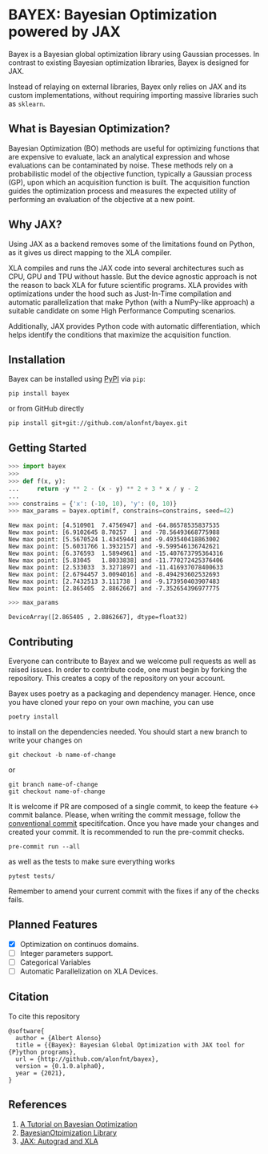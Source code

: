 # BAYEX: Bayesian Optimization powered by JAX
Bayex is a Bayesian global optimization library using Gaussian processes.
In contrast to existing Bayesian optimization libraries, Bayex is designed for JAX.

Instead of relaying on external libraries, Bayex only relies on JAX and its custom implementations, without requiring importing massive libraries such as `sklearn`.

## What is Bayesian Optimization?

Bayesian Optimization (BO) methods are useful for optimizing functions that are expensive to evaluate, lack an analytical expression and whose evaluations can be contaminated by noise. These methods rely on a probabilistic model of the objective function, typically a Gaussian process (GP), upon which an acquisition function is built. The acquisition function guides the optimization process and measures the expected utility of performing an evaluation of the objective at a new point. 

## Why JAX?
Using JAX as a backend removes some of the limitations found on Python, as it gives us direct mapping to the XLA compiler.

XLA compiles and runs the JAX code into several architectures such as CPU, GPU and TPU without hassle. But the device agnostic approach is not the reason to back XLA for future scientific programs. XLA provides with optimizations under the hood such as Just-In-Time compilation and automatic parallelization that make Python (with a NumPy-like approach) a suitable candidate on some High Performance Computing scenarios.

Additionally, JAX provides Python code with automatic differentiation, which helps identify the conditions that maximize the acquisition function.


## Installation
Bayex can be installed using [PyPI](https://pypi.org/project/bayex/) via `pip`:
```
pip install bayex
```
or from GitHub directly
```
pip install git+git://github.com/alonfnt/bayex.git
```
## Getting Started
```python
>>> import bayex
>>> 
>>> def f(x, y):
...     return -y ** 2 - (x - y) ** 2 + 3 * x / y - 2
... 
>>> constrains = {'x': (-10, 10), 'y': (0, 10)}
>>> max_params = bayex.optim(f, constrains=constrains, seed=42)
```
```
New max point: [4.510901  7.4756947] and -64.86578535837535
New max point: [6.9102645 8.70257  ] and -78.56493668775988
New max point: [5.5670524 1.4345944] and -9.493540418863002
New max point: [5.6031766 1.3932157] and -9.599546136742621
New max point: [6.376593  1.5894961] and -15.407673795364316
New max point: [5.83045   1.8033838] and -11.770272425376406
New max point: [2.533033  3.3271897] and -11.416937078400633
New max point: [2.6794457 3.0094016] and -8.494293602532693
New max point: [2.7432513 3.111738 ] and -9.173950403907483
New max point: [2.865405  2.8862667] and -7.352654396977775
```
```python
>>> max_params
```
```
DeviceArray([2.865405 , 2.8862667], dtype=float32)
```

## Contributing
Everyone can contribute to Bayex and we welcome pull requests as well as raised issues.
In order to contribute code, one must begin by forking the repository. This creates a copy of the repository on your account.

Bayex uses poetry as a packaging and dependency manager. Hence, once you have cloned your repo on your own machine, you can use
```
poetry install
```
to install on the dependencies needed.
You should start a new branch to write your changes on
```
git checkout -b name-of-change
``` 
or 
```
git branch name-of-change
git checkout name-of-change
```

It is welcome if PR are composed of a single commit, to keep the feature <-> commit balance.
Please, when writing the commit message, follow the [conventional commit](https://www.conventionalcommits.org/en/v1.0.0/) specitifcation.
Once you have made your changes and created your commit. It is recommended to run the pre-commit checks.
```
pre-commit run --all
```
as well as the tests to make sure everything works
```
pytest tests/
```

Remember to amend your current commit with the fixes if any of the checks fails.

## Planned Features
- [x] Optimization on continuos domains.
- [ ] Integer parameters support.
- [ ] Categorical Variables 
- [ ] Automatic Parallelization on XLA Devices.

## Citation
To cite this repository
```
@software{
  author = {Albert Alonso}
  title = {{Bayex}: Bayesian Global Optimization with JAX tool for {P}ython programs},
  url = {http://github.com/alonfnt/bayex},
  version = {0.1.0.alpha0},
  year = {2021},
}
```
## References
1. [A Tutorial on Bayesian Optimization](https://arxiv.org/abs/1807.02811)
2. [BayesianOtpimization Library](https://github.com/fmfn/BayesianOptimization)
3. [JAX: Autograd and XLA](https://github.com/google/jax)
